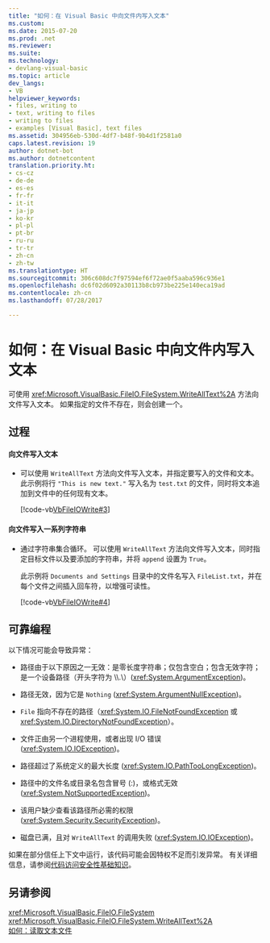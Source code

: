 ```yaml
---
title: "如何：在 Visual Basic 中向文件内写入文本"
ms.custom: 
ms.date: 2015-07-20
ms.prod: .net
ms.reviewer: 
ms.suite: 
ms.technology:
- devlang-visual-basic
ms.topic: article
dev_langs:
- VB
helpviewer_keywords:
- files, writing to
- text, writing to files
- writing to files
- examples [Visual Basic], text files
ms.assetid: 304956eb-530d-4df7-b48f-9b4d1f2581a0
caps.latest.revision: 19
author: dotnet-bot
ms.author: dotnetcontent
translation.priority.ht:
- cs-cz
- de-de
- es-es
- fr-fr
- it-it
- ja-jp
- ko-kr
- pl-pl
- pt-br
- ru-ru
- tr-tr
- zh-cn
- zh-tw
ms.translationtype: HT
ms.sourcegitcommit: 306c608dc7f97594ef6f72ae0f5aaba596c936e1
ms.openlocfilehash: dc6f02d6092a30113b8cb973be225e140eca19ad
ms.contentlocale: zh-cn
ms.lasthandoff: 07/28/2017

---
```

# <a name="how-to-write-text-to-files-in-visual-basic"></a>如何：在 Visual Basic 中向文件内写入文本
可使用 <xref:Microsoft.VisualBasic.FileIO.FileSystem.WriteAllText%2A> 方法向文件写入文本。 如果指定的文件不存在，则会创建一个。  
  
## <a name="procedure"></a>过程  
  
#### <a name="to-write-text-to-a-file"></a>向文件写入文本  
  
-   可以使用 `WriteAllText` 方法向文件写入文本，并指定要写入的文件和文本。 此示例将行 `"This is new text."` 写入名为 `test.txt` 的文件，同时将文本追加到文件中的任何现有文本。  
  
     [!code-vb[VbFileIOWrite#3](../../../../visual-basic/developing-apps/programming/drives-directories-files/codesnippet/VisualBasic/how-to-write-text-to-files_1.vb)]  
  
#### <a name="to-write-a-series-of-strings-to-a-file"></a>向文件写入一系列字符串  
  
-   通过字符串集合循环。 可以使用 `WriteAllText` 方法向文件写入文本，同时指定目标文件以及要添加的字符串，并将 `append` 设置为 `True`。  
  
     此示例将 `Documents and Settings` 目录中的文件名写入 `FileList.txt`，并在每个文件之间插入回车符，以增强可读性。  
  
     [!code-vb[VbFileIOWrite#4](../../../../visual-basic/developing-apps/programming/drives-directories-files/codesnippet/VisualBasic/how-to-write-text-to-files_2.vb)]  
  
## <a name="robust-programming"></a>可靠编程  
 以下情况可能会导致异常：  
  
-   路径由于以下原因之一无效：是零长度字符串；仅包含空白；包含无效字符；是一个设备路径（开头字符为 \\\\.\\）(<xref:System.ArgumentException>)。  
  
-   路径无效，因为它是 `Nothing` (<xref:System.ArgumentNullException>)。  
  
-   `File` 指向不存在的路径（<xref:System.IO.FileNotFoundException> 或 <xref:System.IO.DirectoryNotFoundException>）。  
  
-   文件正由另一个进程使用，或者出现 I/O 错误 (<xref:System.IO.IOException>)。  
  
-   路径超过了系统定义的最大长度 (<xref:System.IO.PathTooLongException>)。  
  
-   路径中的文件名或目录名包含冒号 (:)，或格式无效 (<xref:System.NotSupportedException>)。  
  
-   该用户缺少查看该路径所必需的权限 (<xref:System.Security.SecurityException>)。  
  
-   磁盘已满，且对 `WriteAllText` 的调用失败 (<xref:System.IO.IOException>)。  
  
 如果在部分信任上下文中运行，该代码可能会因特权不足而引发异常。 有关详细信息，请参阅[代码访问安全性基础知识](https://msdn.microsoft.com/library/33tceax8)。  
  
## <a name="see-also"></a>另请参阅  
 <xref:Microsoft.VisualBasic.FileIO.FileSystem>   
 <xref:Microsoft.VisualBasic.FileIO.FileSystem.WriteAllText%2A>   
 [如何：读取文本文件](../../../../visual-basic/developing-apps/programming/drives-directories-files/how-to-read-from-text-files.md)

